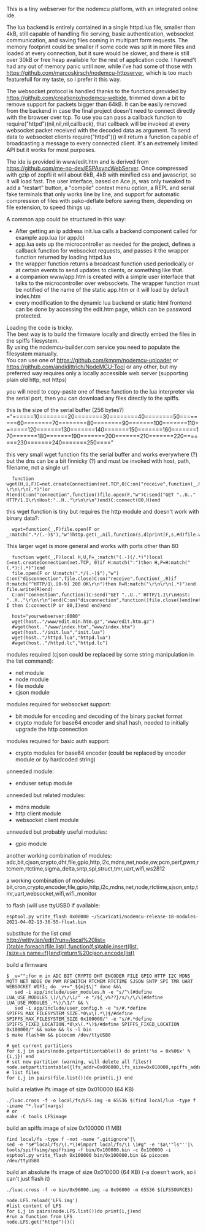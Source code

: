This is a tiny webserver for the nodemcu platform, with an integrated online ide.  

The lua backend is entirely contained in a single httpd.lua file, smaller than 4kB, still capable of handling file serving, basic authentication, websocket communication, and saving files coming in multipart form requests. The memory footprint could be smaller if some code was split in more files and loaded at every connection, but it sure would be slower, and there is still over 30kB or free heap available for the rest of application code. I havend't had any out of memory panic until now, while i've had some of those with https://github.com/marcoskirsch/nodemcu-httpserver, which is too much featurefull for my taste, so i prefer it this way.  

The websocket protocol is handled thanks to the functions provided by https://github.com/creationix/nodemcu-webide, trimmed down a bit to remove support for packets bigger than 64kB. It can be easily removed from the backend in case the final project doesn't need to connect directly with the browser over tcp. To use you can pass a callback function to require("httpd")(nil,nil,nil,callback), that callback will be invoked at every websocket packet received with the decoded data as argument. To send data to websocket clients require("httpd")() will return a function capable of broadcasting a message to every connected client. It's an extremely limited API but it works for most purposes.  

The ide is provided in www/edit.htm and is derived from https://github.com/me-no-dev/ESPAsyncWebServer. Once compressed with gzip of zopfli it will about 6kB, 4kB with minified css and javascript, so it will load fast. The user interface, based on Ace.js, was only tweaked to add a "restart" button, a "compile" context menu option, a REPL and serial fake terminals that only works line by line, and support for automatic compression of files with pako-deflate before saving them, depending on file extension, to speed things up.  

A common app could be structured in this way:  

 * After getting an ip address init.lua calls a backend component called for example app.lua (or app.lc)
 * app.lua sets up the microcontroller as needed for the project, defines a callback function for websocket requests, and passes it the wrapper function returned by loading httpd.lua
 * the wrapper function returns a broadcast function used periodically or at certain events to send updates to clients, or something like that.
 * a companion www/app.htm is created with a simple user interface that talks to the microcontroller over websockets. The wrapper function must be notified of the name of the static app.htm or it will load by default index.htm
 * every modification to the dynamic lua backend or static html frontend can be done by accessing the edit.htm page, which can be password protected.

Loading the code is tricky.  
The best way is to build the firmware locally and directly embed the files in the spiffs filesystem.  
By using the nodemcu-builder.com service you need to populate the filesystem manually.  
You can use one of https://github.com/kmpm/nodemcu-uploader or https://github.com/andidittrich/NodeMCU-Tool or any other, but my preferred way requires only a locally accessible web server (supporting plain old http, not https)  

you will need to copy-paste one of these function to the lua interpreter via the serial port, then you can download any files directly to the spiffs.  

this is the size of the serial buffer (256 bytes?)
="======10========20========30========40========50========60========70========80========90=======100=======110=======120=======130=======140=======150=======160=======170=======180=======190=======200=======210=======220=======230=======240=======250===="

this very small wget function fits the serial buffer and works everywhere (?) but the dns can be a bit finnicky (?) and must be invoked with host, path, filename, not a single url
```
  function wget(H,U,F)C=net.createConnection(net.TCP,0)C:on("receive",function(_,R)file.write(R:match("^HTTP/1.-\r\n\r\n(.*)")or R)end)C:on("connection",function()file.open(F,"w")C:send("GET "..U.." HTTP/1.1\r\nHost:"..H.."\r\n\r\n")end)C:connect(80,H)end  
```
this wget function is tiny but requires the http module and doesn't work with binary data?:
```
  wget=function(_,F)file.open(F or _:match(".*/(.-)$"),"w")http.get(_,nil,function(s,d)print(F,s,#d)file.write(d)end)end
```
This larger wget is more general and works with ports other than 80
```
  function wget(_,F)local H,U,P=_:match("(.-)(/.*)")local C=net.createConnection(net.TCP, 0)if H:match(":")then H,P=H:match("(.*):(.*)")end  
  file.open(F or U:match(".*/(.-)$"),"w") C:on("disconnection",file.close)C:on("receive",function(_,R)if R:match("^HTTP/1\.[0-9] 200 OK\r\n")then R=R:match("\r\n\r\n(.*)")end file.write(R)end)  
  C:on("connection",function()C:send("GET "..U.." HTTP/1.1\r\nHost: "..H.."\r\n\r\n")end)C:on("disconnection",function()file.close()end)net.dns.resolve(H,function(_,I)if I then C:connect(P or 80,I)end end)end
```
```
  host="yourwebserver:8080"
  wget(host.."/www/edit.min.htm.gz","www/edit.htm.gz")
  #wget(host.."/www/index.htm","www/index.htm")
  wget(host.."/init.lua","init.lua")
  wget(host.."/httpd.lua","httpd.lua")
  #wget(host.."/httpd.lc","httpd.lc")
```

modules required (cjson could be replaced by some string manipulation in the list command):

- net module
- node module
- file module
- cjson module

modules required for websocket support:

- bit module for encoding and decoding of the binary packet format
- crypto module for base64 encoder and sha1 hash, needed to initially upgrade the http connection

modules required for basic auth support:

 - crypto modules for base64 encoder (could be replaced by encoder module or by hardcoded string)

unneeded module:

- enduser setup module

unneeded but related modules:

- mdns module
- http client module
- websocket client module

unneeded but probably useful modules:

- gpio module

another working combination of modules:
adc,bit,cjson,crypto,dht,file,gpio,http,i2c,mdns,net,node,ow,pcm,perf,pwm,rtcmem,rtctime,sigma_delta,sntp,spi,struct,tmr,uart,wifi,ws2812

a working combination of modules:
bit,cron,crypto,encoder,file,gpio,http,i2c,mdns,net,node,rtctime,sjson,sntp,tmr,uart,websocket,wifi,wifi_monitor

to flash (will use ttyUSB0 if available:
```
esptool.py write_flash 0x00000 ~/Scaricati/nodemcu-release-18-modules-2021-04-02-13-36-55-float.bin
```

substitute for the list cmd  
http://witty.lan/edit?run=/local%20list={}table.foreach(file.list(),function(f,s)table.insert(list,{size=s,name=f})end)return%20cjson.encode(list)  


build a firmware
```
$ _v="";for m in ADC BIT CRYPTO DHT ENCODER FILE GPIO HTTP I2C MDNS MQTT NET NODE OW PWM RFSWITCH RTCMEM RTCTIME SJSON SNTP SPI TMR UART WEBSOCKET WIFI; do _v+="_${m}$\|" done &&\
   sed -i app/include/user_modules.h -e "s/^\(#define LUA_USE_MODULES_\)/\/\/\1/" -e "/${_v%??}/s/\/\/\(#define LUA_USE_MODULES_.*\)/\1/" && \
   sed -i app/include/user_config.h -e "s/#.*define SPIFFS_MAX_FILESYSTEM_SIZE.*0\x\(.*\)$/#define SPIFFS_MAX_FILESYSTEM_SIZE 0x100000/" -e "s/#.*define SPIFFS_FIXED_LOCATION.*0\x\(.*\)$/#define SPIFFS_FIXED_LOCATION 0x100000/" && make && ls -l bin
$ make flash4m && picocom /dev/ttyUSB0
```

```
# get current partitions
for i,j in pairs(node.getpartitiontable()) do print('%s = 0x%06x' % {i,j}) end
# set new partition (warning, will delete all files!)
node.setpartitiontable({lfs_addr=0x096000,lfs_size=0x010000,spiffs_addr=0x100000,spiffs_size=0x100000})
# list files
for i,j in pairs(file.list())do print(i,j) end
```

build a relative lfs image of size 0x010000 (64 KB)
```
./luac.cross -f -o local/fs/LFS.img -m 65536 $(find local/lua -type f -iname "*.lua"|xargs)
# or 
make -C tools LFSimage
```
build an spiffs image of size 0x100000 (1 MB)
```
find local/fs -type f -not -name ".gitignore"|\
sed -e "s#^local/fs/\(.*\)#import local/fs/\1 \1#g" -e '$a\'"ls"''|\
tools/spiffsimg/spiffsimg -f bin/0x100000.bin -c 0x100000 -i
esptool.py write_flash 0x100000 bin/0x100000.bin && picocom /dev/ttyUSB0
```

build an absolute lfs image of size 0x010000 (64 KB) (-a doesn't work, so i can't just flash it)
```
./luac.cross -f -o bin/0x96000.img -a 0x96000 -m 65536 $(LFSSOURCES)
```

```
node.LFS.reload('LFS.img')
#list content of LFS
for i,j in pairs(node.LFS.list())do print(i,j)end
#run a function from LFS
node.LFS.get("httpd")()()

```

